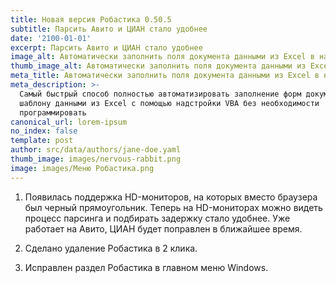 ```yaml
---
title: Новая версия Робастика 0.50.5
subtitle: Парсить Авито и ЦИАН стало удобнее
date: '2100-01-01'
excerpt: Парсить Авито и ЦИАН стало удобнее
image_alt: Автоматически заполнить поля документа данными из Excel в надстройке VBA
thumb_image_alt: Автоматически заполнить поля документа данными из Excel в надстройке VBA
meta_title: Автоматически заполнить поля документа данными из Excel в надстройке VBA
meta_description: >-
  Самый быстрый способ полностью автоматизировать заполнение форм документов по
  шаблону данными из Excel с помощью надстройки VBA без необходимости
  программировать
canonical_url: lorem-ipsum
no_index: false
template: post
author: src/data/authors/jane-doe.yaml
thumb_image: images/nervous-rabbit.png
image: images/Меню Робастика.png
---
```

1.  Появилась поддержка HD-мониторов, на которых вместо браузера был черный прямоугольник. Теперь на HD-мониторах можно видеть процесс парсинга и подбирать задержку стало удобнее. Уже работает на Авито, ЦИАН будет поправлен в ближайшее время.

2.  Сделано удаление Робастика в 2 клика.

3.  Исправлен раздел Робастика в главном меню Windows.
